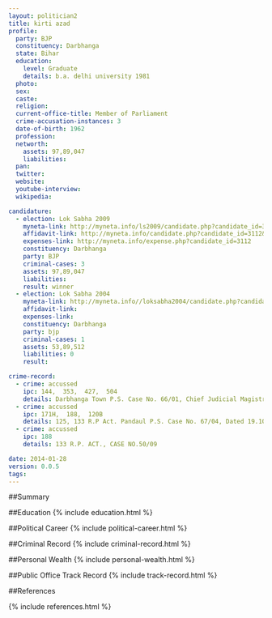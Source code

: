 ```yaml
---
layout: politician2
title: kirti azad
profile: 
  party: BJP
  constituency: Darbhanga
  state: Bihar
  education: 
    level: Graduate
    details: b.a. delhi university 1981
  photo: 
  sex: 
  caste: 
  religion: 
  current-office-title: Member of Parliament
  crime-accusation-instances: 3
  date-of-birth: 1962
  profession: 
  networth: 
    assets: 97,89,047
    liabilities: 
  pan: 
  twitter: 
  website: 
  youtube-interview: 
  wikipedia: 

candidature: 
  - election: Lok Sabha 2009
    myneta-link: http://myneta.info/ls2009/candidate.php?candidate_id=3112
    affidavit-link: http://myneta.info/candidate.php?candidate_id=3112&scan=original
    expenses-link: http://myneta.info/expense.php?candidate_id=3112
    constituency: Darbhanga 
    party: BJP
    criminal-cases: 3
    assets: 97,89,047
    liabilities: 
    result: winner 
  - election: Lok Sabha 2004
    myneta-link: http://myneta.info//loksabha2004/candidate.php?candidate_id=569
    affidavit-link: 
    expenses-link: 
    constituency: Darbhanga 
    party: bjp
    criminal-cases: 1
    assets: 53,89,512
    liabilities: 0
    result:  

crime-record: 
  - crime: accussed
    ipc: 144,  353,  427,  504
    details: Darbhanga Town P.S. Case No. 66/01, Chief Judicial Magistrate Darbanga, Dated 22.08.2001 
  - crime: accussed
    ipc: 171H,  188,  120B
    details: 125, 133 R.P Act. Pandaul P.S. Case No. 67/04, Dated 19.10.2005, Chief Judicial Magistrate Madhubani 
  - crime: accussed
    ipc: 188
    details: 133 R.P. ACT., CASE NO.50/09 

date: 2014-01-28
version: 0.0.5
tags: 
---
```

##Summary


##Education
{% include education.html %}


##Political Career
{% include political-career.html %}


##Criminal Record
{% include criminal-record.html %}


##Personal Wealth
{% include personal-wealth.html %}


##Public Office Track Record
{% include track-record.html %}


##References


{% include references.html %}
